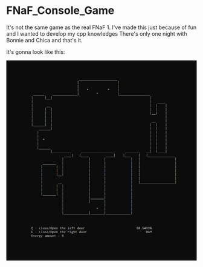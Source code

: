 # FNaF_Console_Game
It's not the same game as the real FNaF 1. I've made this just because of fun and I wanted to develop my cpp knowledges
There's only one night with Bonnie and Chica and that's it.

It's gonna look like this:

<p align="center"><img src="screenshot_1.png"></p>
